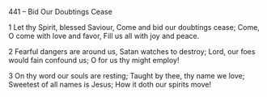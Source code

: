 441 – Bid Our Doubtings Cease


1
Let thy Spirit, blessed Saviour,
Come and bid our doubtings cease;
Come, O come with love and favor,
Fill us all with joy and peace.

2
Fearful dangers are around us,
Satan watches to destroy;
Lord, our foes would fain confound us;
O for us thy might employ!

3
On thy word our souls are resting;
Taught by thee, thy name we love;
Sweetest of all names is Jesus;
How it doth our spirits move!

